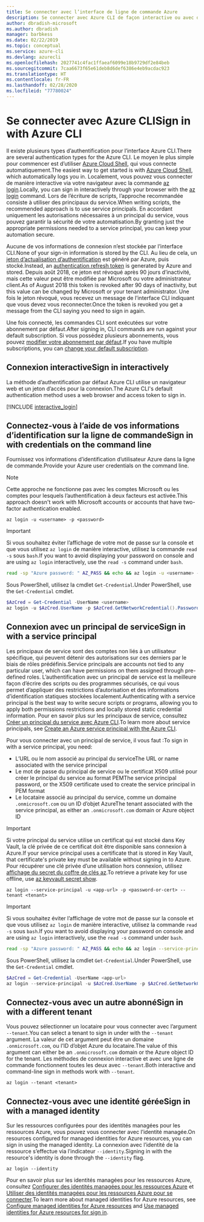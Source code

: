 ```yaml
---
title: Se connecter avec l’interface de ligne de commande Azure
description: Se connecter avec Azure CLI de façon interactive ou avec des informations d’identification locales
author: dbradish-microsoft
ms.author: dbradish
manager: barbkess
ms.date: 02/22/2019
ms.topic: conceptual
ms.service: azure-cli
ms.devlang: azurecli
ms.openlocfilehash: 2027741c4fac1ffaeaf6099e18b9729df2e84beb
ms.sourcegitcommit: 7caa6673f65e61deb8d6def6386e4eb9acdac923
ms.translationtype: HT
ms.contentlocale: fr-FR
ms.lasthandoff: 02/28/2020
ms.locfileid: "77780024"
---
```

# <a name="sign-in-with-azure-cli"></a><span data-ttu-id="ff247-103">Se connecter avec Azure CLI</span><span class="sxs-lookup"><span data-stu-id="ff247-103">Sign in with Azure CLI</span></span> 

<span data-ttu-id="ff247-104">Il existe plusieurs types d’authentification pour l’interface Azure CLI.</span><span class="sxs-lookup"><span data-stu-id="ff247-104">There are several authentication types for the Azure CLI.</span></span> <span data-ttu-id="ff247-105">Le moyen le plus simple pour commencer est d’utiliser [Azure Cloud Shell](/azure/cloud-shell/overview), qui vous connecte automatiquement.</span><span class="sxs-lookup"><span data-stu-id="ff247-105">The easiest way to get started is with [Azure Cloud Shell](/azure/cloud-shell/overview), which automatically logs you in.</span></span>
<span data-ttu-id="ff247-106">Localement, vous pouvez vous connecter de manière interactive via votre navigateur avec la commande [az login](/cli/azure/reference-index#az-login).</span><span class="sxs-lookup"><span data-stu-id="ff247-106">Locally, you can sign in interactively through your browser with the [az login](/cli/azure/reference-index#az-login) command.</span></span> <span data-ttu-id="ff247-107">Lors de l’écriture de scripts, l’approche recommandée consiste à utiliser des principaux du service.</span><span class="sxs-lookup"><span data-stu-id="ff247-107">When writing scripts, the recommended approach is to use service principals.</span></span> <span data-ttu-id="ff247-108">En accordant uniquement les autorisations nécessaires à un principal du service, vous pouvez garantir la sécurité de votre automatisation.</span><span class="sxs-lookup"><span data-stu-id="ff247-108">By granting just the appropriate permissions needed to a service principal, you can keep your automation secure.</span></span>

<span data-ttu-id="ff247-109">Aucune de vos informations de connexion n’est stockée par l’interface CLI.</span><span class="sxs-lookup"><span data-stu-id="ff247-109">None of your sign-in information is stored by the CLI.</span></span> <span data-ttu-id="ff247-110">Au lieu de cela, un [jeton d’actualisation d’authentification](https://docs.microsoft.com/azure/active-directory/develop/v1-id-and-access-tokens#refresh-tokens) est généré par Azure, puis stocké.</span><span class="sxs-lookup"><span data-stu-id="ff247-110">Instead, an [authentication refresh token](https://docs.microsoft.com/azure/active-directory/develop/v1-id-and-access-tokens#refresh-tokens) is generated by Azure and stored.</span></span> <span data-ttu-id="ff247-111">Depuis août 2018, ce jeton est révoqué après 90 jours d’inactivité, mais cette valeur peut être modifiée par Microsoft ou votre administrateur client.</span><span class="sxs-lookup"><span data-stu-id="ff247-111">As of August 2018 this token is revoked after 90 days of inactivity, but this value can be changed by Microsoft or your tenant administrator.</span></span> <span data-ttu-id="ff247-112">Une fois le jeton révoqué, vous recevez un message de l’interface CLI indiquant que vous devez vous reconnecter.</span><span class="sxs-lookup"><span data-stu-id="ff247-112">Once the token is revoked you get a message from the CLI saying you need to sign in again.</span></span>

<span data-ttu-id="ff247-113">Une fois connecté, les commandes CLI sont exécutées sur votre abonnement par défaut.</span><span class="sxs-lookup"><span data-stu-id="ff247-113">After signing in, CLI commands are run against your default subscription.</span></span> <span data-ttu-id="ff247-114">Si vous possédez plusieurs abonnements, vous pouvez [modifier votre abonnement par défaut](manage-azure-subscriptions-azure-cli.md).</span><span class="sxs-lookup"><span data-stu-id="ff247-114">If you have multiple subscriptions, you can [change your default subscription](manage-azure-subscriptions-azure-cli.md).</span></span>

## <a name="sign-in-interactively"></a><span data-ttu-id="ff247-115">Connexion interactive</span><span class="sxs-lookup"><span data-stu-id="ff247-115">Sign in interactively</span></span>

<span data-ttu-id="ff247-116">La méthode d’authentification par défaut Azure CLI utilise un navigateur web et un jeton d’accès pour la connexion.</span><span class="sxs-lookup"><span data-stu-id="ff247-116">The Azure CLI's default authentication method uses a web browser and access token to sign in.</span></span>

[!INCLUDE [interactive_login](includes/interactive-login.md)]

## <a name="sign-in-with-credentials-on-the-command-line"></a><span data-ttu-id="ff247-117">Connectez-vous à l’aide de vos informations d’identification sur la ligne de commande</span><span class="sxs-lookup"><span data-stu-id="ff247-117">Sign in with credentials on the command line</span></span>

<span data-ttu-id="ff247-118">Fournissez vos informations d’identification d’utilisateur Azure dans la ligne de commande.</span><span class="sxs-lookup"><span data-stu-id="ff247-118">Provide your Azure user credentials on the command line.</span></span>

> [!Note]
> <span data-ttu-id="ff247-119">Cette approche ne fonctionne pas avec les comptes Microsoft ou les comptes pour lesquels l’authentification à deux facteurs est activée.</span><span class="sxs-lookup"><span data-stu-id="ff247-119">This approach doesn't work with Microsoft accounts or accounts that have two-factor authentication enabled.</span></span>

```azurecli-interactive
az login -u <username> -p <password>
```

> [!IMPORTANT]
> <span data-ttu-id="ff247-120">Si vous souhaitez éviter l’affichage de votre mot de passe sur la console et que vous utilisez `az login` de manière interactive, utilisez la commande `read -s` sous `bash`.</span><span class="sxs-lookup"><span data-stu-id="ff247-120">If you want to avoid displaying your password on console and are using `az login` interactively, use the `read -s` command under `bash`.</span></span>
>
> ```bash
> read -sp "Azure password: " AZ_PASS && echo && az login -u <username> -p $AZ_PASS
> ```
>
> <span data-ttu-id="ff247-121">Sous PowerShell, utilisez la cmdlet `Get-Credential`.</span><span class="sxs-lookup"><span data-stu-id="ff247-121">Under PowerShell, use the `Get-Credential` cmdlet.</span></span>
>
> ```powershell
> $AzCred = Get-Credential -UserName <username>
> az login -u $AzCred.UserName -p $AzCred.GetNetworkCredential().Password
> ```

## <a name="sign-in-with-a-service-principal"></a><span data-ttu-id="ff247-122">Connexion avec un principal de service</span><span class="sxs-lookup"><span data-stu-id="ff247-122">Sign in with a service principal</span></span>

<span data-ttu-id="ff247-123">Les principaux de service sont des comptes non liés à un utilisateur spécifique, qui peuvent détenir des autorisations sur ces derniers par le biais de rôles prédéfinis.</span><span class="sxs-lookup"><span data-stu-id="ff247-123">Service principals are accounts not tied to any particular user, which can have permissions on them assigned through pre-defined roles.</span></span> <span data-ttu-id="ff247-124">L’authentification avec un principal de service est la meilleure façon d’écrire des scripts ou des programmes sécurisés, ce qui vous permet d’appliquer des restrictions d’autorisation et des informations d’identification statiques stockées localement.</span><span class="sxs-lookup"><span data-stu-id="ff247-124">Authenticating with a service principal is the best way to write secure scripts or programs, allowing you to apply both permissions restrictions and locally stored static credential information.</span></span> <span data-ttu-id="ff247-125">Pour en savoir plus sur les principaux de service, consultez [Créer un principal du service avec Azure CLI](create-an-azure-service-principal-azure-cli.md).</span><span class="sxs-lookup"><span data-stu-id="ff247-125">To learn more about service principals, see [Create an Azure service principal with the Azure CLI](create-an-azure-service-principal-azure-cli.md).</span></span>

<span data-ttu-id="ff247-126">Pour vous connecter avec un principal de service, il vous faut :</span><span class="sxs-lookup"><span data-stu-id="ff247-126">To sign in with a service principal, you need:</span></span>

* <span data-ttu-id="ff247-127">L’URL ou le nom associé au principal du service</span><span class="sxs-lookup"><span data-stu-id="ff247-127">The URL or name associated with the service principal</span></span>
* <span data-ttu-id="ff247-128">Le mot de passe du principal de service ou le certificat X509 utilisé pour créer le principal du service au format PEM</span><span class="sxs-lookup"><span data-stu-id="ff247-128">The service principal password, or the X509 certificate used to create the service principal in PEM format</span></span>
* <span data-ttu-id="ff247-129">Le locataire associé au principal du service, comme un domaine `.onmicrosoft.com` ou un ID d’objet Azure</span><span class="sxs-lookup"><span data-stu-id="ff247-129">The tenant associated with the service principal, as either an `.onmicrosoft.com` domain or Azure object ID</span></span>

> [!IMPORTANT]
>
> <span data-ttu-id="ff247-130">Si votre principal du service utilise un certificat qui est stocké dans Key Vault, la clé privée de ce certificat doit être disponible sans connexion à Azure.</span><span class="sxs-lookup"><span data-stu-id="ff247-130">If your service principal uses a certificate that is stored in Key Vault, that certificate's private key must be available without signing in to Azure.</span></span> <span data-ttu-id="ff247-131">Pour récupérer une clé privée d’une utilisation hors connexion, utilisez [affichage du secret du coffre de clés az](/cli/azure/keyvault/secret).</span><span class="sxs-lookup"><span data-stu-id="ff247-131">To retrieve a private key for use offline, use [az keyvault secret show](/cli/azure/keyvault/secret).</span></span>

```azurecli-interactive
az login --service-principal -u <app-url> -p <password-or-cert> --tenant <tenant>
```

> [!IMPORTANT]
> <span data-ttu-id="ff247-132">Si vous souhaitez éviter l’affichage de votre mot de passe sur la console et que vous utilisez `az login` de manière interactive, utilisez la commande `read -s` sous `bash`.</span><span class="sxs-lookup"><span data-stu-id="ff247-132">If you want to avoid displaying your password on console and are using `az login` interactively, use the `read -s` command under `bash`.</span></span>
>
> ```bash
> read -sp "Azure password: " AZ_PASS && echo && az login --service-principal -u <app-url> -p $AZ_PASS --tenant <tenant>
> ```
>
> <span data-ttu-id="ff247-133">Sous PowerShell, utilisez la cmdlet `Get-Credential`.</span><span class="sxs-lookup"><span data-stu-id="ff247-133">Under PowerShell, use the `Get-Credential` cmdlet.</span></span>
>
> ```powershell
> $AzCred = Get-Credential -UserName <app-url>
> az login --service-principal -u $AzCred.UserName -p $AzCred.GetNetworkCredential().Password --tenant <tenant>
> ```

## <a name="sign-in-with-a-different-tenant"></a><span data-ttu-id="ff247-134">Connectez-vous avec un autre abonné</span><span class="sxs-lookup"><span data-stu-id="ff247-134">Sign in with a different tenant</span></span>

<span data-ttu-id="ff247-135">Vous pouvez sélectionner un locataire pour vous connecter avec l’argument `--tenant`.</span><span class="sxs-lookup"><span data-stu-id="ff247-135">You can select a tenant to sign in under with the `--tenant` argument.</span></span> <span data-ttu-id="ff247-136">La valeur de cet argument peut être un domaine `.onmicrosoft.com`, ou l’ID d’objet Azure du locataire.</span><span class="sxs-lookup"><span data-stu-id="ff247-136">The value of this argument can either be an `.onmicrosoft.com` domain or the Azure object ID for the tenant.</span></span> <span data-ttu-id="ff247-137">Les méthodes de connexion interactive et avec une ligne de commande fonctionnent toutes les deux avec `--tenant`.</span><span class="sxs-lookup"><span data-stu-id="ff247-137">Both interactive and command-line sign in methods work with `--tenant`.</span></span>

```azurecli-interactive
az login --tenant <tenant>
```

## <a name="sign-in-with-a-managed-identity"></a><span data-ttu-id="ff247-138">Connectez-vous avec une identité gérée</span><span class="sxs-lookup"><span data-stu-id="ff247-138">Sign in with a managed identity</span></span>

<span data-ttu-id="ff247-139">Sur les ressources configurées pour des identités managées pour les ressources Azure, vous pouvez vous connecter avec l’identité managée.</span><span class="sxs-lookup"><span data-stu-id="ff247-139">On resources configured for managed identities for Azure resources, you can sign in using the managed identity.</span></span> <span data-ttu-id="ff247-140">La connexion avec l’identité de la ressource s’effectue via l’indicateur `--identity`.</span><span class="sxs-lookup"><span data-stu-id="ff247-140">Signing in with the resource's identity is done through the `--identity` flag.</span></span>

```azurecli-interactive
az login --identity
```

<span data-ttu-id="ff247-141">Pour en savoir plus sur les identités managées pour les ressources Azure, consultez [Configurer des identités managées pour les ressources Azure](https://docs.microsoft.com/azure/active-directory/managed-identities-azure-resources/qs-configure-cli-windows-vm) et [Utiliser des identités managées pour les ressources Azure pour se connecter](https://docs.microsoft.com/azure/active-directory/managed-identities-azure-resources/how-to-use-vm-sign-in).</span><span class="sxs-lookup"><span data-stu-id="ff247-141">To learn more about managed identities for Azure resources, see [Configure managed identities for Azure resources](https://docs.microsoft.com/azure/active-directory/managed-identities-azure-resources/qs-configure-cli-windows-vm) and [Use managed identities for Azure resources for sign in](https://docs.microsoft.com/azure/active-directory/managed-identities-azure-resources/how-to-use-vm-sign-in).</span></span>
